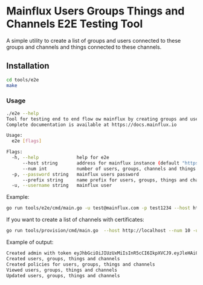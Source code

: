# Mainflux Users Groups Things and Channels E2E Testing Tool

A simple utility to create a list of groups and users connected to these groups and channels and things connected to these channels.

## Installation

```bash
cd tools/e2e
make
```

### Usage

```bash
./e2e --help
Tool for testing end to end flow ow mainflux by creating groups and users and assigning the together andcreating channels and things and connecting them together.
Complete documentation is available at https://docs.mainflux.io

Usage:
  e2e [flags]

Flags:
  -h, --help              help for e2e
      --host string       address for mainflux instance (default "https://localhost")
      --num int           number of users, groups, channels and things to create and connect (default 10)
  -p, --password string   mainflux users password
      --prefix string     name prefix for users, groups, things and channels
  -u, --username string   mainflux user
```

Example:

```bash
go run tools/e2e/cmd/main.go -u test@mainflux.com -p test1234 --host https://142.93.118.47
```

If you want to create a list of channels with certificates:

```bash
go run tools/provision/cmd/main.go  --host http://localhost --num 10 -u test@mainflux.com -p test1234

```

Example of output:

```bash
Created admin with token eyJhbGciOiJIUzUxMiIsInR5cCI6IkpXVCJ9.eyJleHAiOjE2NzgxOTc5NDAsImlhdCI6MTY3ODE5NzA0MCwiaWRlbnRpdHkiOiJwb2xpc2hlZC1sYWtlQGVtYWlsLmNvbSIsImlzcyI6ImNsaWVudHMuYXV0aCIsInN1YiI6IjE5NmU4N2M5LTllMjItNDRmNC1hZmY0LTM0OWM5YzcwMGFlNiIsInR5cGUiOiJhY2Nlc3MifQ.61miO5nKNhhivntR99DVIab_sPMnm8IgZ9pkrPIUkxvGN1pe80DiI0k148Lf7Ty-4KFUsd4i0Ikv5Dd0qVpmuQ
Created users, groups, things and channels
Created policies for users, groups, things and channels
Viewed users, groups, things and channels
Updated users, groups, things and channels
```
